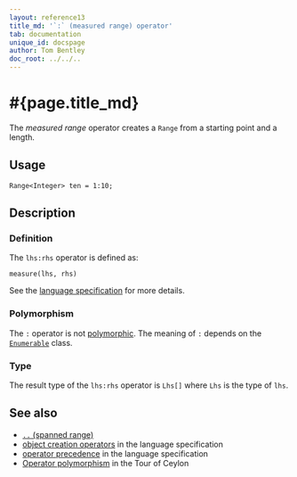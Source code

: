```yaml
---
layout: reference13
title_md: '`:` (measured range) operator'
tab: documentation
unique_id: docspage
author: Tom Bentley
doc_root: ../../..
---
```


# #{page.title_md}

The *measured range* operator creates a `Range` from a starting point and a length.

## Usage 

<!-- try: -->
    Range<Integer> ten = 1:10;

## Description


### Definition

The `lhs:rhs` operator is defined as:

<!-- check:none -->
<!-- try: -->
    measure(lhs, rhs)

See the [language specification](#{site.urls.spec_current}#constructors) for 
more details.

### Polymorphism

The `:` operator is not [polymorphic](#{page.doc_root}/reference/operator/operator-polymorphism). 
The meaning of `:` depends on the 
[`Enumerable`](#{site.urls.apidoc_1_3}/Enumerable.type.html) 
class.

### Type

The result type of the `lhs:rhs` operator is `Lhs[]` where `Lhs` is the type of `lhs`.

## See also

* [`..` (spanned range)](../spanned-range)
* [object creation operators](#{site.urls.spec_current}#constructors) in the 
  language specification
* [operator precedence](#{site.urls.spec_current}#operatorprecedence) in the 
  language specification
* [Operator polymorphism](#{page.doc_root}/tour/language-module/#operator_polymorphism) 
  in the Tour of Ceylon

